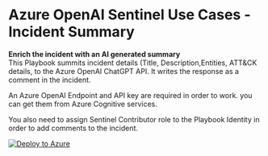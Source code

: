 # Azure OpenAI Sentinel Use Cases - Incident Summary

<b>Enrich the incident with an AI generated summary<br></b>
This Playbook summits incident details (Title, Description,Entities, ATT&CK details, to the Azure OpenAI ChatGPT API. It writes the response as a comment in the incident. 

An Azure OpenAI Endpoint and API key are required in order to work. you can get them from Azure Cognitive services. 

You also need to assign Sentinel Contributor role to the Playbook Identity in order to add comments to the incident. 

[![Deploy to Azure](https://aka.ms/deploytoazurebutton)](https://portal.azure.com/#create/Microsoft.Template/uri/https%3A%2F%2Fraw.githubusercontent.com%2Fjguimera%2FMicrosoft-Sentinel%2Fmain%2FPlaybooks%2FAzureOpenAI%2FIncident-Summary%2Fazuredeployment.json)
